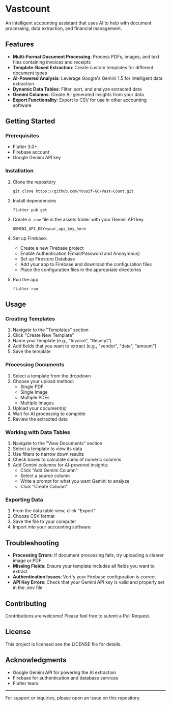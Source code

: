 



# Vastcount

An intelligent accounting assistant that uses AI to help with document processing, data extraction, and financial management.


## Features

- **Multi-Format Document Processing**: Process PDFs, images, and text files containing invoices and receipts
- **Template-Based Extraction**: Create custom templates for different document types
- **AI-Powered Analysis**: Leverage Google's Gemini 1.5 for intelligent data extraction
- **Dynamic Data Tables**: Filter, sort, and analyze extracted data
- **Gemini Columns**: Create AI-generated insights from your data
- **Export Functionality**: Export to CSV for use in other accounting software

## Getting Started

### Prerequisites

- Flutter 3.0+
- Firebase account
- Google Gemini API key

### Installation

1. Clone the repository
   ```
   git clone https://github.com/Yousif-GO/Vast-Count.git
   ```

2. Install dependencies
   ```
   flutter pub get
   ```

3. Create a `.env` file in the assets folder with your Gemini API key
   ```
   GEMINI_API_KEY=your_api_key_here
   ```

4. Set up Firebase:
   - Create a new Firebase project
   - Enable Authentication (Email/Password and Anonymous)
   - Set up Firestore Database
   - Add your app to Firebase and download the configuration files
   - Place the configuration files in the appropriate directories

5. Run the app
   ```
   flutter run
   ```

## Usage

### Creating Templates

1. Navigate to the "Templates" section
2. Click "Create New Template"
3. Name your template (e.g., "Invoice", "Receipt")
4. Add fields that you want to extract (e.g., "vendor", "date", "amount")
5. Save the template

### Processing Documents

1. Select a template from the dropdown
2. Choose your upload method:
   - Single PDF
   - Single Image
   - Multiple PDFs
   - Multiple Images
3. Upload your document(s)
4. Wait for AI processing to complete
5. Review the extracted data

### Working with Data Tables

1. Navigate to the "View Documents" section
2. Select a template to view its data
3. Use filters to narrow down results
4. Check boxes to calculate sums of numeric columns
5. Add Gemini columns for AI-powered insights:
   - Click "Add Gemini Column"
   - Select a source column
   - Write a prompt for what you want Gemini to analyze
   - Click "Create Column"

### Exporting Data

1. From the data table view, click "Export"
2. Choose CSV format
3. Save the file to your computer
4. Import into your accounting software

## Troubleshooting

- **Processing Errors**: If document processing fails, try uploading a clearer image or PDF
- **Missing Fields**: Ensure your template includes all fields you want to extract
- **Authentication Issues**: Verify your Firebase configuration is correct
- **API Key Errors**: Check that your Gemini API key is valid and properly set in the .env file

## Contributing

Contributions are welcome! Please feel free to submit a Pull Request.

## License

This project is licensed see the LICENSE file for details.

## Acknowledgments

- Google Gemini API for powering the AI extraction
- Firebase for authentication and database services
- Flutter team 

---

For support or inquiries, please open an issue on this repository.
